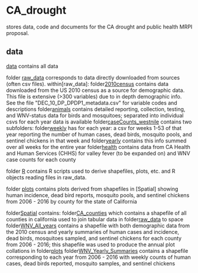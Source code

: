 # CA_drought

stores data, code and documents for the CA drought and public health MRPI proposal.

## data

[data](https://github.com/kcucchi/CA_drought/tree/master/data) contains all data

folder [raw_data](https://github.com/kcucchi/CA_drought/tree/master/data/raw_data) corresponds to data directly downloaded from sources (often csv files).
  within[raw_data]:
    folder[2010census](https://github.com/kcucchi/CA_drought/tree/master/data/raw_data/2010census) contains data downloaded from the US 2010 census as a source for demographic data. This file is extensive (>300 variables) due to in depth demographic info. See the file "DEC_10_DP_DPDP1_metadata.csv" for variable codes and descriptions
    folder[animals](https://github.com/kcucchi/CA_drought/tree/master/data/raw_data/animals) contains detailed reporting, collection, testing, and WNV-status data for birds and mosquitoes; separated into individual csvs for each year data is available
    folder[caseCounts_westnile](https://github.com/kcucchi/CA_drought/tree/master/data/raw_data/caseCounts_westnile) contains two subfolders: folder[weekly](https://github.com/kcucchi/CA_drought/tree/master/data/raw_data/caseCounts_westnile/weekly) has for each year: a csv for weeks 1-53 of that year reporting the number of human cases, dead birds, mosquito pools, and sentinel chickens in that week and folder[yearly](https://github.com/kcucchi/CA_drought/tree/master/data/raw_data/caseCounts_westnile/yearly) contains this info summed over all weeks for the entire year
    folder[health](https://github.com/kcucchi/CA_drought/tree/master/data/raw_data/health) contains data from CA Health and Human Services (CHHS) for valley fever (to be expanded on) and WNV case counts for each county

folder [R](https://github.com/kcucchi/CA_drought/tree/master/data/R) contains R scripts used to derive shapefiles, plots, etc. and R objects reading files in raw_data.

folder [plots](https://github.com/kcucchi/CA_drought/tree/master/data/plots) contains plots derived from shapefiles in [Spatial] showing human incidence, dead bird reports, mosquito pools, and sentinel chickens from 2006 - 2016 by county for the state of California

folder[Spatial](https://github.com/kcucchi/CA_drought/tree/master/data/Spatial) contains: folder[CA_counties](https://github.com/kcucchi/CA_drought/tree/master/data/Spatial/CA_counties) which contains a shapefile of all counties in california used to join tabular data in folder[raw_data](https://github.com/kcucchi/CA_drought/tree/master/data/raw_data) to space
folder[WNV_All_years](https://github.com/kcucchi/CA_drought/tree/master/data/Spatial/WNV_All_years) contains a shapefile with both demographic data from the 2010 census and yearly summaries of human cases and incidence, dead birds, mosquitoes sampled, and sentinel chickens for each county from 2006 - 2016; this shapefile was used to produce the annual plot collations in folder[plots](https://github.com/kcucchi/CA_drought/tree/master/data/plots)
folder[WNV_Yearly_Summaries](https://github.com/kcucchi/CA_drought/tree/master/data/Spatial/WNV_Yearly_Summaries) contains a shapefile corresponding to each year from 2006 - 2016 with weekly counts of human cases, dead birds reported, mosquito samples, and sentinel chickens